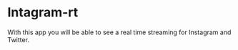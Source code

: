 # Intagram-rt
With this app you will be able to see a real time streaming for Instagram and Twitter.
